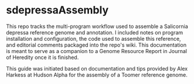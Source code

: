 # sdepressaAssembly

This repo tracks the multi-program workflow used to assemble a Salicornia depressa reference genome and annotation. I included notes on program installation and configuration, the code used to assemble this reference, and editorial comments packaged into the repo's wiki. This documentation is meant to serve as a companion to a Genome Resource Report in Journal of Heredity once it is finished.

This guide was initiated based on documentation and tips provided by Alex Harkess at Hudson Alpha for the assembly of a Toomer reference genome.
